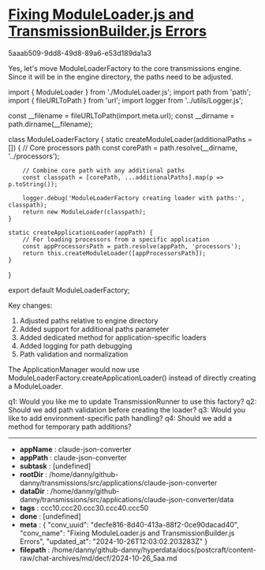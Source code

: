 # [Fixing ModuleLoader.js and TransmissionBuilder.js Errors](https://claude.ai/chat/decfe816-8d40-413a-88f2-0ce90dacad40)

5aaab509-9dd8-49d8-89a6-e53d189da1a3

 Yes, let's move ModuleLoaderFactory to the core transmissions engine. Since it will be in the engine directory, the paths need to be adjusted.

<antArtifact identifier="core-module-loader-factory" type="application/vnd.ant.code" language="javascript" title="Engine ModuleLoaderFactory">
import { ModuleLoader } from './ModuleLoader.js';
import path from 'path';
import { fileURLToPath } from 'url';
import logger from '../utils/Logger.js';

const __filename = fileURLToPath(import.meta.url);
const __dirname = path.dirname(__filename);

class ModuleLoaderFactory {
    static createModuleLoader(additionalPaths = []) {
        // Core processors path
        const corePath = path.resolve(__dirname, '../processors');
        
        // Combine core path with any additional paths
        const classpath = [corePath, ...additionalPaths].map(p => p.toString());
        
        logger.debug('ModuleLoaderFactory creating loader with paths:', classpath);
        return new ModuleLoader(classpath);
    }

    static createApplicationLoader(appPath) {
        // For loading processors from a specific application
        const appProcessorsPath = path.resolve(appPath, 'processors');
        return this.createModuleLoader([appProcessorsPath]);
    }
}

export default ModuleLoaderFactory;
</antArtifact>

Key changes:
1. Adjusted paths relative to engine directory
2. Added support for additional paths parameter
3. Added dedicated method for application-specific loaders
4. Added logging for path debugging
5. Path validation and normalization

The ApplicationManager would now use ModuleLoaderFactory.createApplicationLoader() instead of directly creating a ModuleLoader.

q1: Would you like me to update TransmissionRunner to use this factory?
q2: Should we add path validation before creating the loader?
q3: Would you like to add environment-specific path handling?
q4: Should we add a method for temporary path additions?

---

* **appName** : claude-json-converter
* **appPath** : claude-json-converter
* **subtask** : [undefined]
* **rootDir** : /home/danny/github-danny/transmissions/src/applications/claude-json-converter
* **dataDir** : /home/danny/github-danny/transmissions/src/applications/claude-json-converter/data
* **tags** : ccc10.ccc20.ccc30.ccc40.ccc50
* **done** : [undefined]
* **meta** : {
  "conv_uuid": "decfe816-8d40-413a-88f2-0ce90dacad40",
  "conv_name": "Fixing ModuleLoader.js and TransmissionBuilder.js Errors",
  "updated_at": "2024-10-26T12:03:02.203283Z"
}
* **filepath** : /home/danny/github-danny/hyperdata/docs/postcraft/content-raw/chat-archives/md/decf/2024-10-26_5aa.md